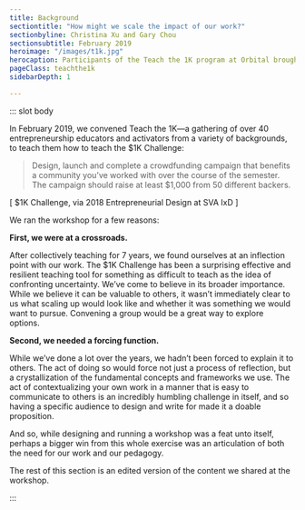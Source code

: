 ```yaml
---
title: Background
sectiontitle: "How might we scale the impact of our work?"
sectionbyline: Christina Xu and Gary Chou
sectionsubtitle: February 2019
heroimage: "/images/t1k.jpg"
herocaption: Participants of the Teach the 1K program at Orbital brought together entrepreneurship teachers, coaches and activators.
pageClass: teachthe1k
sidebarDepth: 1

---
```


<Teach1K/>

::: slot body


In February 2019, we convened Teach the 1K—a gathering of over 40 entrepreneurship educators and activators from a variety of backgrounds, to teach them how to teach the $1K Challenge:

> Design, launch and complete a crowdfunding campaign that benefits a community you’ve worked with over the course of the semester.  The campaign should raise at least $1,000 from 50 different backers.

[ $1K Challenge, via 2018 Entrepreneurial Design at SVA IxD  ]

We ran the workshop for a few reasons:

**First, we were at a crossroads.**

After collectively teaching for 7 years, we found ourselves at an inflection point with our work.  The $1K Challenge has been a surprising effective and resilient teaching tool for something as difficult to teach as the idea of confronting uncertainty.  We’ve come to believe in its broader importance.  While we believe it can be valuable to others, it wasn’t immediately clear to us what scaling up would look like and whether it was something we would want to pursue.  Convening a group would be a great way to explore options.

**Second, we needed a forcing function.**

While we’ve done a lot over the years, we hadn’t been forced to explain it to others.  The act of doing so would force not just a process of reflection, but a crystallization of the fundamental concepts and frameworks we use.  The act of contextualizing your own work in a manner that is easy to communicate to others is an incredibly humbling challenge in itself, and so having a specific audience to design and write for made it a doable proposition.

And so, while designing and running a workshop was a feat unto itself, perhaps a bigger win from this whole exercise was an articulation of both the need for our work and our pedagogy.

The rest of this section is an edited version of the content we shared at the workshop.

:::
